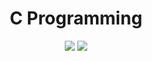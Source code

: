 <div class="centered">
  <h1>C Programming</h1>
  <p>
    <img src="https://em-content.zobj.net/thumbs/120/google/350/man-technologist_1f468-200d-1f4bb.png">
    <img src="https://github.com/salimizel/alx-low_level_programming/blob/master/unnamed.png">
  </p>
</div>

<style>
.centered {
  text-align: center;
}
</style>
